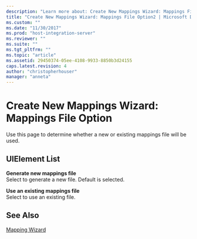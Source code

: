 ```yaml
---
description: "Learn more about: Create New Mappings Wizard: Mappings File Option"
title: "Create New Mappings Wizard: Mappings File Option2 | Microsoft Docs"
ms.custom: ""
ms.date: "11/30/2017"
ms.prod: "host-integration-server"
ms.reviewer: ""
ms.suite: ""
ms.tgt_pltfrm: ""
ms.topic: "article"
ms.assetid: 29450374-05ee-4108-9933-8850b3d24155
caps.latest.revision: 4
author: "christopherhouser"
manager: "anneta"
---
```

# Create New Mappings Wizard: Mappings File Option
Use this page to determine whether a new or existing mappings file will be used.  
  
## UIElement List  
 **Generate new mappings file**  
 Select to generate a new file. Default is selected.  
  
 **Use an existing mappings file**  
 Select to use an existing file.  
  
## See Also  
 [Mapping Wizard](../core/mapping-wizard1.md)
